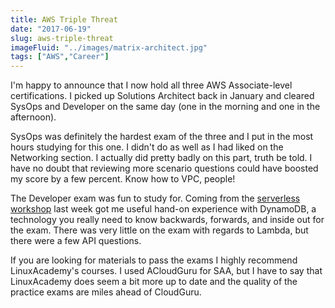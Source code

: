 ```yaml
---
title: AWS Triple Threat
date: "2017-06-19"
slug: aws-triple-threat
imageFluid: "../images/matrix-architect.jpg"
tags: ["AWS","Career"]
---
```


I'm happy to announce that I now hold all three AWS Associate-level certifications. I picked up Solutions Architect back in January and cleared SysOps and Developer on the same day (one in the morning and one in the afternoon).

SysOps was definitely the hardest exam of the three and I put in the most hours studying for this one. I didn't do as well as I had liked on the Networking section. I actually did pretty badly on this part, truth be told. I have no doubt that reviewing more scenario questions could have boosted my score by a few percent. Know how to VPC, people!

The Developer exam was fun to study for. Coming from the [serverless workshop](/wild-rydes/) last week got me useful hand-on experience with DynamoDB, a technology you really need to know backwards, forwards, and inside out for the exam. There was very little on the exam with regards to Lambda, but there were a few API questions.

If you are looking for materials to pass the exams I highly recommend LinuxAcademy's courses. I used ACloudGuru for SAA, but I have to say that LinuxAcademy does seem a bit more up to date and the quality of the practice exams are miles ahead of CloudGuru.
